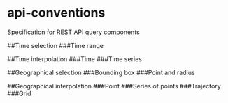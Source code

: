 # api-conventions
Specification for REST API query components

##Time selection
###Time range

##Time interpolation
###Time
###Time series

##Geographical selection
###Bounding box
###Point and radius

##Geographical interpolation
###Point
###Series of points
###Trajectory
###Grid

